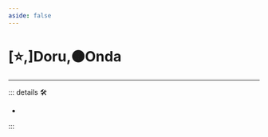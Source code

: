 ```yaml
---
aside: false
---
```

# [⭐,]<labor>Doru</labor>,🟠<motor>Onda</motor>

---

<!-- =================================================== -->
<!-- =================================================== -->
<!-- =================================================== -->
<!-- =================================================== -->
<!-- =================================================== -->
::: details 🛠

-

:::
